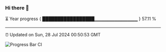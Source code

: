 ### Hi there 👋

⏳ Year progress { █████████████████▁▁▁▁▁▁▁▁▁▁▁▁▁ } 57.11 %

---

⏰ Updated on Sun, 28 Jul 2024 00:50:53 GMT

![Progress Bar CI](https://github.com/code-lakshay/GitHub-Actions-Demo/workflows/Progress%20Bar%20CI/badge.svg)
